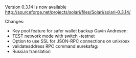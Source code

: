 Version 0.3.14 is now available
http://sourceforge.net/projects/solari/files/Solari/solari-0.3.14/

Changes:
* Key pool feature for safer wallet backup
Gavin Andresen:
* TEST network mode with switch -testnet
* Option to use SSL for JSON-RPC connections on unix/osx
* validateaddress RPC command
eurekafag:
* Russian translation
